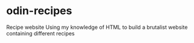 # odin-recipes
Recipe website
Using my knowledge of HTML to build a brutalist website containing different recipes
